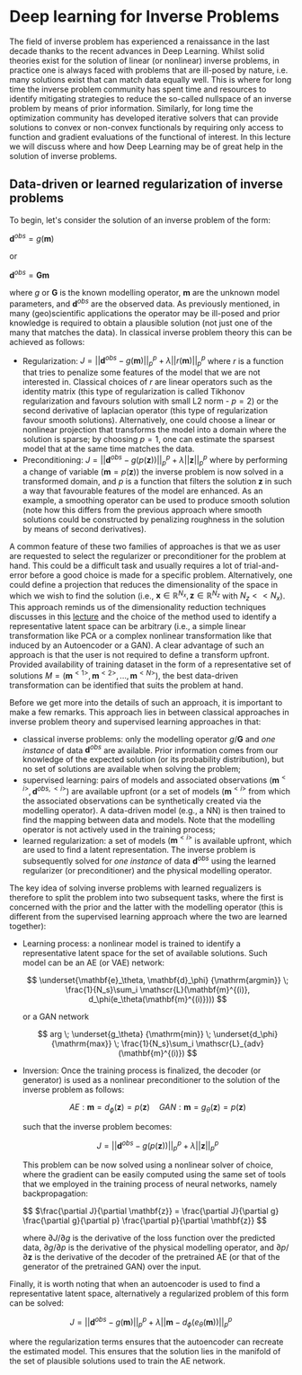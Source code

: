 # Deep learning for Inverse Problems

The field of inverse problem has experienced a renaissance in the last decade thanks to the recent advances in Deep Learning.
Whilst solid theories exist for the solution of linear (or nonlinear) inverse problems, in practice one is always faced with
problems that are ill-posed by nature, i.e. many solutions exist that can match data equally well. This is where for 
long time the inverse problem community has spent time and resources to identify mitigating strategies to reduce the so-called
nullspace of an inverse problem by means of prior information. Similarly, for long time the optimization community has developed
iterative solvers that can provide solutions to convex or non-convex functionals by requiring only access to function and gradient
evaluations of the functional of interest. In this lecture we will discuss where and how Deep Learning may be of great help in the 
solution of inverse problems.

## Data-driven or learned regularization of inverse problems

To begin, let's consider the solution of an inverse problem of the form:

$\mathbf{d}^{obs}=g(\mathbf{m})$

or 

$\mathbf{d}^{obs} = \mathbf{Gm}$

where $g$ or $\mathbf{G}$ is the known modelling operator, $\mathbf{m}$ are the unknown model parameters,
and $\mathbf{d}^{obs}$ are the observed data. As previously mentioned, in many (geo)scientific applications
the operator may be ill-posed and prior knowledge is required to obtain a plausible solution (not just one 
of the many that matches the data). In classical inverse problem theory this can be achieved as follows:

- Regularization: $J = ||\mathbf{d}^{obs}-g(\mathbf{m})||_p^p + \lambda ||r(\mathbf{m})||_p^p$
  where $r$ is a function that tries to penalize some features of the model that we are not interested in. Classical
  choices of $r$ are linear operators such as the identity matrix (this type of regularization is called Tikhonov regularization
  and favours solution with small L2 norm - $p=2$) or the second derivative of laplacian operator (this type of regularization 
  favour smooth solutions). Alternatively, one could choose a linear or nonlinear projection that transforms the model into a
  domain where the solution is sparse; by choosing $p=1$, one can estimate the sparsest model that at the same time matches the data.
- Preconditioning: $J = ||\mathbf{d}^{obs}-g(p(\mathbf{z}))||_p^p + \lambda ||\mathbf{z}||_p^p$
  where by performing a change of variable ($\mathbf{m}=p(\mathbf{z})$) the inverse problem is now solved in a transformed domain, and 
  $p$ is a function that filters the solution $\mathbf{z}$ in such a way that favourable features of the model are enhanced. As an example,
  a smoothing operator can be used to produce smooth solution (note how this differs from the previous approach where smooth solutions
  could be constructed by penalizing roughness in the solution by means of second derivatives). 

A common feature of these two families of approaches is that we as user are requested to select the regularizer or preconditioner for
the problem at hand. This could be a difficult task and usually requires a lot of trial-and-error before a good choice is made for a
specific problem. Alternatively, one could define a projection that reduces the dimensionality of the space in which we wish to find the solution (i.e., $\mathbf{x} \in \mathbb{R}^{N_x}, 
\mathbf{z} \in \mathbb{R}^{N_z}$ with $N_z << N_x$). This approach reminds us of the dimensionality reduction techniques discusses in this [lecture](13_dimred.md)
and the choice of the method used to identify a representative latent space can be arbitrary (i.e., a simple linear transformation like PCA or a complex nonlinear
transformation like that induced by an Autoencoder or a GAN). A clear advantage of such an approach is that the user is not required to define
a transform upfront. Provided availability of training dataset in the form of a representative set of solutions $M = (\mathbf{m}^{<1>}, 
\mathbf{m}^{<2>}, ..., \mathbf{m}^{<N>})$, the best data-driven transformation can be identified that suits the problem at hand. 

Before we get more into the details of such an approach, it is important to make a few remarks. This approach lies in between
classical approaches in inverse problem theory and supervised learning approaches in that:

- classical inverse problems: only the modelling operator $g/\mathbf{G}$ and *one instance* of data $\mathbf{d}^{obs}$ are available. Prior information comes from our
  knowledge of the expected solution (or its probability distribution), but no set of solutions are available when solving the problem;
- supervised learning: pairs of models and associated observations $(\mathbf{m}^{<i>}, \mathbf{d}^{obs,<i>})$ are available upfront
  (or a set of models $(\mathbf{m}^{<i>}$ from which the associated observations can be synthetically created via the modelling operator). A data-driven model (e.g., a NN)
  is then trained to find the mapping between data and models. Note that the modelling operator is not actively used in the training process;
- learned regularization: a set of models $(\mathbf{m}^{<i>}$ is available upfront, which are used to find a latent representation. The inverse problem is subsequently solved for *one instance* of data $\mathbf{d}^{obs}$
  using the learned regularizer (or preconditioner) and the physical modelling operator.

The key idea of solving inverse problems with learned regualizers is therefore to split the problem into two subsequent tasks, where the first is concerned with the prior
and the latter with the modelling operator (this is different from the supervised learning approach where the two are learned together):

- Learning process: a nonlinear model is trained to identify a representative latent space for the set of available solutions. Such model can be an AE (or VAE) network:

    $$
    \underset{\mathbf{e}_\theta, \mathbf{d}_\phi} {\mathrm{argmin}} \; \frac{1}{N_s}\sum_i \mathscr{L}(\mathbf{m}^{(i)}, d_\phi(e_\theta(\mathbf{m}^{(i)}))) 
    $$

    or a GAN network

    $$
    arg \; \underset{g_\theta} {\mathrm{min}} \; \underset{d_\phi} {\mathrm{max}} \; \frac{1}{N_s}\sum_i \mathscr{L}_{adv}(\mathbf{m}^{(i)})
    $$

- Inversion: Once the training process is finalized, the decoder (or generator) is used as a nonlinear preconditioner to the solution of the inverse problem as follows:
    
    $$
    AE: \mathbf{m} = d_\phi(\mathbf{z}) = p(\mathbf{z}) \quad GAN: \mathbf{m} = g_\theta(\mathbf{z}) = p(\mathbf{z}) 
    $$

    such that the inverse problem becomes:
    
    $$
    J = ||\mathbf{d}^{obs}-g(p(\mathbf{z}))||_p^p + \lambda ||\mathbf{z}||_p^p
    $$

    This problem can be now solved using a nonlinear solver of choice, where the gradient can be easily computed using the same set of tools that we employed in the
    training process of neural networks, namely backpropagation:
    
    $$
    $\frac{\partial J}{\partial \mathbf{z}} = \frac{\partial J}{\partial g} \frac{\partial g}{\partial p} \frac{\partial p}{\partial \mathbf{z}}
    $$
    
    where $\partial J / \partial g$ is the derivative of the loss function over the predicted data, $\partial g / \partial p$ is the derivative of the physical modelling
    operator, and $\partial p / \partial \mathbf{z}$ is the derivative of the decoder of the pretrained AE (or that of the generator of the pretrained GAN) over the input.
    
Finally, it is worth noting that when an autoencoder is used to find a representative latent space, alternatively a regularized problem of this form can be solved:

$$
J = ||\mathbf{d}^{obs}-g(\mathbf{m})||_p^p + \lambda ||\mathbf{m} - d_\phi(e_\theta(\mathbf{m})) ||_p^p
$$

where the regularization terms ensures that the autoencoder can recreate the estimated model. This ensures that the solution lies in the manifold of the set of plausible solutions used
to train the AE network.
